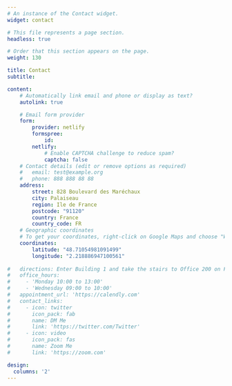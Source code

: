 ```yaml
---
# An instance of the Contact widget.
widget: contact

# This file represents a page section.
headless: true

# Order that this section appears on the page.
weight: 130

title: Contact
subtitle:

content:
    # Automatically link email and phone or display as text?
    autolink: true

    # Email form provider
    form:
        provider: netlify
        formspree:
            id:
        netlify:
            # Enable CAPTCHA challenge to reduce spam?
            captcha: false
    # Contact details (edit or remove options as required)
    #   email: test@example.org
    #   phone: 888 888 88 88
    address:
        street: 828 Boulevard des Maréchaux
        city: Palaiseau
        region: Ile de France
        postcode: "91120"
        country: France
        country_code: FR
    # Geographic coordinates
    # To get your coordinates, right-click on Google Maps and choose "What's here?". The coords will show up at the bottom.
    coordinates:
        latitude: "48.71054981091499"
        longitude: "2.218886947100561"
        
#   directions: Enter Building 1 and take the stairs to Office 200 on Floor 2
#   office_hours:
#     - 'Monday 10:00 to 13:00'
#     - 'Wednesday 09:00 to 10:00'
#   appointment_url: 'https://calendly.com'
#   contact_links:
#     - icon: twitter
#       icon_pack: fab
#       name: DM Me
#       link: 'https://twitter.com/Twitter'
#     - icon: video
#       icon_pack: fas
#       name: Zoom Me
#       link: 'https://zoom.com'

design:
  columns: '2'
---
```

